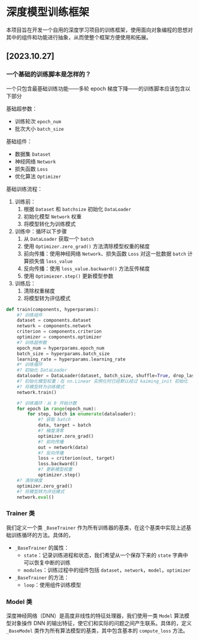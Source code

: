 # 深度模型训练框架

本项目旨在开发一个自用的深度学习项目的训练框架，使用面向对象编程的思想对其中的组件和功能进行抽象，从而使整个框架方便使用和拓展。

## [2023.10.27]

### 一个基础的训练脚本是怎样的？

一个只包含最基础训练功能——多轮 epoch 梯度下降——的训练脚本应该包含以下部分

基础超参数：

- 训练轮次 `epoch_num`
- 批次大小 `batch_size`

基础组件：

- 数据集 `Dataset`
- 神经网络 `Network`
- 损失函数 `Loss`
- 优化算法 `Optimizer`

基础训练流程：

1. 训练前：
   1. 根据 `Dataset` 和 `batchsize` 初始化 `DataLoader`
   2. 初始化模型 `Network` 权重
   3. 将模型转化为训练模式
2. 训练中：循环以下步骤
   1. 从 `DataLoader` 获取一个 `batch`
   2. 使用 `Optimizer.zero_grad()` 方法清除模型权重的梯度
   3. 前向传播：使用神经网络 `Network`、损失函数 `Loss` 对这一批数据 `batch` 计算损失值 `loss_value`
   4. 反向传播：使用 `loss_value.backward()` 方法反传梯度
   5. 使用 `Optimiezer.step()` 更新模型参数
3. 训练后：
   1. 清除权重梯度
   2. 将模型转为评估模式

```Python
def train(components, hyperparams):
    #? 训练组件
    dataset = components.dataset
    network = components.network
    criterion = components.criterion
    optimizer = components.optimizer
    #? 训练超参数
    epoch_num = hyperparams.epoch_num
    batch_size = hyperparams.batch_size
    learning_rate = hyperparams.learning_rate
    #* 训练循环
    #? 初始化 DataLoader
    dataloader = DataLoader(dataset, batch_size, shuffle=True, drop_last=True)
    #? 初始化模型权重：在 nn.Linear 实例化时已经默认经过 kaiming_init 初始化
    #? 将模型转为训练模式
    network.train()

    #? 训练循环：从 0 开始计数
    for epoch in range(epoch_num):
        for step, batch in enumerate(dataloader):
            #? 获取 batch
            data, target = batch 
            #? 梯度清零
            optimizer.zero_grad()
            #? 前向传播
            out = network(data)
            #? 反向传播
            loss = criterion(out, target)
            loss.backward()
            #? 更新模型权重
            optimizer.step()
    #? 清除梯度
    optimizer.zero_grad()
    #? 将模型转为评估模式
    network.eval()
```

### Trainer 类

我们定义一个类 `_BaseTrainer` 作为所有训练器的基类，在这个基类中实现上述基础训练循环的方法。具体的，

- `_BaseTrainer` 的属性：
  - `state`：记录训练进程和状态，我们希望从一个保存下来的 `state` 字典中可以恢复中断的训练
  - `modules`：训练过程中的组件包括 `dataset`，`network`，`model`，`optimizer`
- `_BaseTrainer` 的方法：
  - `loop`：使用组件训练模型

### Model 类

深度神经网络（DNN）是高度非线性的特征处理器，我们使用一类 `Model` 算法模型对象操作 DNN 的输出特征，使它们和实际的问题之间产生联系。具体的，定义 `_BaseModel` 类作为所有算法模型的基类，其中包含基本的 `compute_loss` 方法。